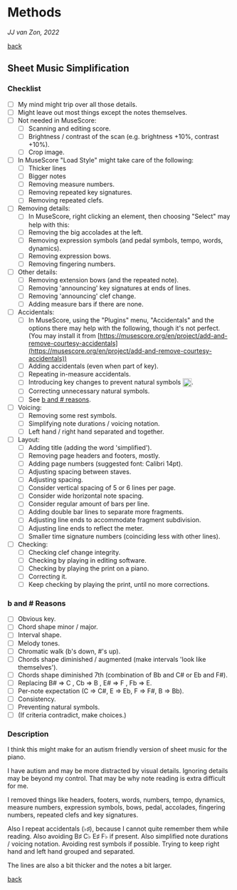 Methods
=======

*JJ van Zon, 2022*

[back](./README.md)

Sheet Music Simplification
--------------------------

### Checklist

- [ ] My mind might trip over all those details.  
- [ ] Might leave out most things except the notes themselves.
- [ ] Not needed in MuseScore:
    - [ ] Scanning and editing score.  
    - [ ] Brightness / contrast of the scan (e.g. brightness +10%, contrast +10%).
    - [ ] Crop image.
- [ ] In MuseScore "Load Style" might take care of the following:
    - [ ] Thicker lines
    - [ ] Bigger notes
    - [ ] Removing measure numbers.
    - [ ] Removing repeated key signatures.
    - [ ] Removing repeated clefs.
- [ ] Removing details:
    - [ ] In MuseScore, right clicking an element, then choosing  "Select" may help with this:
    - [ ] Removing the big accolades at the left.
    - [ ] Removing expression symbols (and pedal symbols, tempo, words, dynamics).
    - [ ] Removing expression bows.
    - [ ] Removing fingering numbers.
- [ ] Other details:
    - [ ] Removing extension bows (and the repeated note).
    - [ ] Removing 'announcing' key signatures at ends of lines.
    - [ ] Removing 'announcing' clef change.
    - [ ] Adding measure bars if there are none.
- [ ] Accidentals:
    - [ ] In MuseScore, using the "Plugins" menu, "Accidentals" and the options there may help with the following, though it's not perfect. (You may install it from [https://musescore.org/en/project/add-and-remove-courtesy-accidentals](https://musescore.org/en/project/add-and-remove-courtesy-accidentals))
    - [ ] Adding accidentals (even when part of key).
    - [ ] Repeating in-measure accidentals.
    - [ ] Introducing key changes to prevent natural symbols <img src="https://jjvanzon.github.io/Piano-Playing-Docs/resources/natural-symbol.png" height="20" style="vertical-align:middle" />.
    - [ ] Correcting unnecessary natural symbols.
    - [ ] See [b and # reasons](https://jjvanzon.github.io/Piano-Playing-Docs/methods/sheet-music-simplification.html#b-and--reasons).
- [ ] Voicing:
    - [ ] Removing some rest symbols.
    - [ ] Simplifying note durations / voicing notation.
    - [ ] Left hand / right hand separated and together.
- [ ] Layout:
    - [ ] Adding title (adding the word 'simplified').
    - [ ] Removing page headers and footers, mostly.
    - [ ] Adding page numbers (suggested font: Calibri 14pt).
    - [ ] Adjusting spacing between staves.
    - [ ] Adjusting spacing.
    - [ ] Consider vertical spacing of 5 or 6 lines per page.
    - [ ] Consider wide horizontal note spacing.
    - [ ] Consider regular amount of bars per line.
    - [ ] Adding double bar lines to separate more fragments.
    - [ ] Adjusting line ends to accommodate fragment subdivision.
    - [ ] Adjusting line ends to reflect the meter.
    - [ ] Smaller time signature numbers (coinciding less with other lines).
- [ ] Checking:
    - [ ] Checking clef change integrity.
    - [ ] Checking by playing in editing software.
    - [ ] Checking by playing the print on a piano.
    - [ ] Correcting it.
    - [ ] Keep checking by playing the print, until no more corrections.

### b and \# Reasons

- [ ] Obvious key.
- [ ] Chord shape minor / major.
- [ ] Interval shape.
- [ ] Melody tones.
- [ ] Chromatic walk (b's down, #'s up).
- [ ] Chords shape diminished / augmented (make intervals 'look like themselves').
- [ ] Chords shape diminished 7th (combination of Bb and C# or Eb and F#).
- [ ] Replacing B# => C , Cb => B , E# => F , Fb => E.
- [ ] Per-note expectation (C => C#, E => Eb, F => F#, B => Bb).
- [ ] Consistency.
- [ ] Preventing natural symbols.
- [ ] (If criteria contradict, make choices.)

### Description

I think this might make for an autism friendly version of sheet music for the piano.

I have autism and may be more distracted by visual details. Ignoring details may be beyond my control. That may be why note reading is extra difficult for me.

I removed things like headers, footers, words, numbers, tempo, dynamics, measure numbers, expression symbols, bows, pedal, accolades, fingering numbers, repeated clefs and key signatures.

Also I repeat accidentals (♭♯), because I cannot quite remember them while reading. Also avoiding B♯ C♭ E♯ F♭ if present. Also simplified note durations / voicing notation. Avoiding rest symbols if possible. Trying to keep right hand and left hand grouped and separated.

The lines are also a bit thicker and the notes a bit larger.

[back](./README.md)
